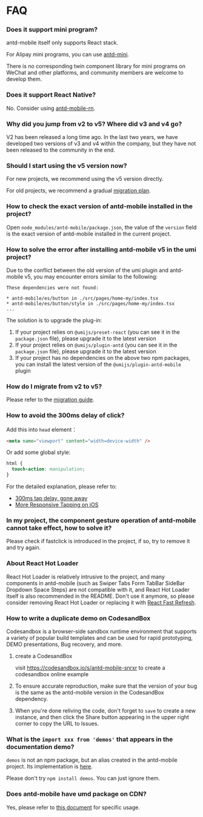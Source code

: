 # FAQ

### Does it support mini program?

antd-mobile itself only supports React stack.

For Alipay mini programs, you can use [antd-mini](https://mini.ant.design/).

There is no corresponding twin component library for mini programs on WeChat and other platforms, and community members are welcome to develop them.

### Does it support React Native?

No. Consider using [antd-mobile-rn](https://github.com/ant-design/ant-design-mobile-rn).

### Why did you jump from v2 to v5? Where did v3 and v4 go?

V2 has been released a long time ago. In the last two years, we have developed two versions of v3 and v4 within the company, but they have not been released to the community in the end.

### Should I start using the v5 version now?

For new projects, we recommend using the v5 version directly.

For old projects, we recommend a gradual [migration plan](/guide/migration).

### How to check the exact version of antd-mobile installed in the project?

Open `node_modules/antd-mobile/package.json`, the value of the `version` field is the exact version of antd-mobile installed in the current project.

### How to solve the error after installing antd-mobile v5 in the umi project?

Due to the conflict between the old version of the umi plugin and antd-mobile v5, you may encounter errors similar to the following:

```
These dependencies were not found:

* antd-mobile/es/button in ./src/pages/home-my/index.tsx
* antd-mobile/es/button/style in ./src/pages/home-my/index.tsx
...
```

The solution is to upgrade the plug-in:

1. If your project relies on `@umijs/preset-react` (you can see it in the `package.json` file), please upgrade it to the latest version
2. If your project relies on `@umijs/plugin-antd` (you can see it in the `package.json` file), please upgrade it to the latest version
3. If your project has no dependencies on the above two npm packages, you can install the latest version of the `@umijs/plugin-antd-mobile` plugin

### How do I migrate from v2 to v5?

Please refer to the [migration guide](/guide/migration).

### How to avoid the 300ms delay of click?

Add this into `head` element：

```html
<meta name="viewport" content="width=device-width" />
```

Or add some global style:

```css
html {
  touch-action: manipulation;
}
```

For the detailed explanation, please refer to:

- [300ms tap delay, gone away](https://developers.google.com/web/updates/2013/12/300ms-tap-delay-gone-away)
- [More Responsive Tapping on iOS](https://webkit.org/blog/5610/more-responsive-tapping-on-ios/)

### In my project, the component gesture operation of antd-mobile cannot take effect, how to solve it?

Please check if fastclick is introduced in the project, if so, try to remove it and try again.

### About React Hot Loader

React Hot Loader is relatively intrusive to the project, and many components in antd-mobile (such as Swiper Tabs Form TabBar SideBar Dropdown Space Steps) are not compatible with it, and React Hot Loader itself is also recommended in the README. Don't use it anymore, so please consider removing React Hot Loader or replacing it with [React Fast Refresh](https://github.com/facebook/react/issues/16604).

### How to write a duplicate demo on CodesandBox

Codesandbox is a browser-side sandbox runtime environment that supports a variety of popular build templates and can be used for rapid prototyping, DEMO presentations, Bug recovery, and more.

1. create a CodesandBox

   visit https://codesandbox.io/s/antd-mobile-snrxr to create a codesandbox online example

2. To ensure accurate reproduction, make sure that the version of your bug is the same as the antd-mobile version in the CodesandBox dependency.

3. When you're done reliving the code, don't forget to `save` to create a new instance, and then click the Share button appearing in the upper right corner to copy the URL to Issues.

### What is the `import xxx from 'demos'` that appears in the documentation demo?

`demos` is not an npm package, but an alias created in the antd-mobile project. Its implementation is [here](https://github.com/ant-design/ant-design-mobile/blob/master/src/demos/index.ts).

Please don't try `npm install demos`. You can just ignore them.

### Does antd-mobile have umd package on CDN?

Yes, please refer to [this document](/guide/pre-built-bundles) for specific usage.
